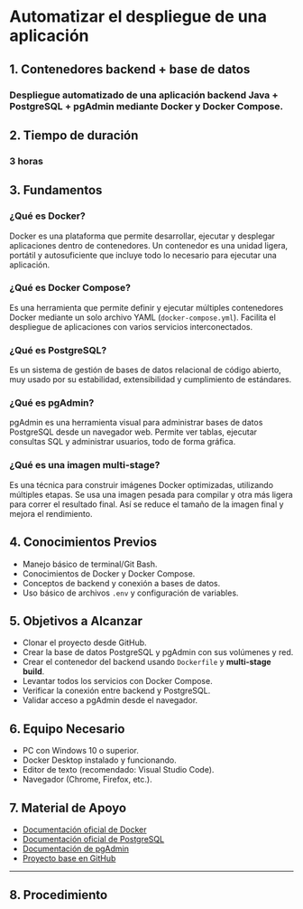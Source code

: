 
# Automatizar el despliegue de una aplicación
##  1. Contenedores backend + base de datos 
### Despliegue automatizado de una aplicación backend Java + PostgreSQL + pgAdmin mediante Docker y Docker Compose. 
## 2. Tiempo de duración
### 3 horas

## 3. Fundamentos

### ¿Qué es Docker?
Docker es una plataforma que permite desarrollar, ejecutar y desplegar aplicaciones dentro de contenedores. Un contenedor es una unidad ligera, portátil y autosuficiente que incluye todo lo necesario para ejecutar una aplicación.

### ¿Qué es Docker Compose?
Es una herramienta que permite definir y ejecutar múltiples contenedores Docker mediante un solo archivo YAML (`docker-compose.yml`). Facilita el despliegue de aplicaciones con varios servicios interconectados.

### ¿Qué es PostgreSQL?
Es un sistema de gestión de bases de datos relacional de código abierto, muy usado por su estabilidad, extensibilidad y cumplimiento de estándares.

### ¿Qué es pgAdmin?
pgAdmin es una herramienta visual para administrar bases de datos PostgreSQL desde un navegador web. Permite ver tablas, ejecutar consultas SQL y administrar usuarios, todo de forma gráfica.

### ¿Qué es una imagen multi-stage?
Es una técnica para construir imágenes Docker optimizadas, utilizando múltiples etapas. Se usa una imagen pesada para compilar y otra más ligera para correr el resultado final. Así se reduce el tamaño de la imagen final y mejora el rendimiento.

## 4. Conocimientos Previos

- Manejo básico de terminal/Git Bash.
- Conocimientos de Docker y Docker Compose.
- Conceptos de backend y conexión a bases de datos.
- Uso básico de archivos `.env` y configuración de variables.

## 5. Objetivos a Alcanzar

- Clonar el proyecto desde GitHub.
- Crear la base de datos PostgreSQL y pgAdmin con sus volúmenes y red.
- Crear el contenedor del backend usando `Dockerfile` y **multi-stage build**.
- Levantar todos los servicios con Docker Compose.
- Verificar la conexión entre backend y PostgreSQL.
- Validar acceso a pgAdmin desde el navegador.


## 6. Equipo Necesario

- PC con Windows 10 o superior.
- Docker Desktop instalado y funcionando.
- Editor de texto (recomendado: Visual Studio Code).
- Navegador (Chrome, Firefox, etc.).


## 7. Material de Apoyo

- [Documentación oficial de Docker](https://docs.docker.com)
- [Documentación oficial de PostgreSQL](https://www.postgresql.org/docs/)
- [Documentación de pgAdmin](https://www.pgadmin.org/docs/)
- [Proyecto base en GitHub](https://github.com/maguaman2/tendencias-mar22-security)

---

## 8. Procedimiento



